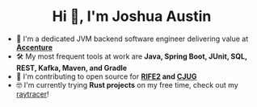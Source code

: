 <h1 align="center">Hi 👋, I'm Joshua Austin</h1>

- 💼 I'm a dedicated JVM backend software engineer delivering value at **[Accenture](https://www.accenture.com/us-en/careers/local/flexcareers)**
- 🛠️ My most frequent tools at work are **Java, Spring Boot, JUnit, SQL, REST, Kafka, Maven, and Gradle**
- 🫶 I'm contributing to open source for **[RIFE2](https://github.com/rife2) and [CJUG](https://github.com/cjug/cjug.org)**
- 🤓 I'm currently trying **Rust projects** on my free time, check out my [raytracer](https://github.com/joshaustintech/raytracer)!
